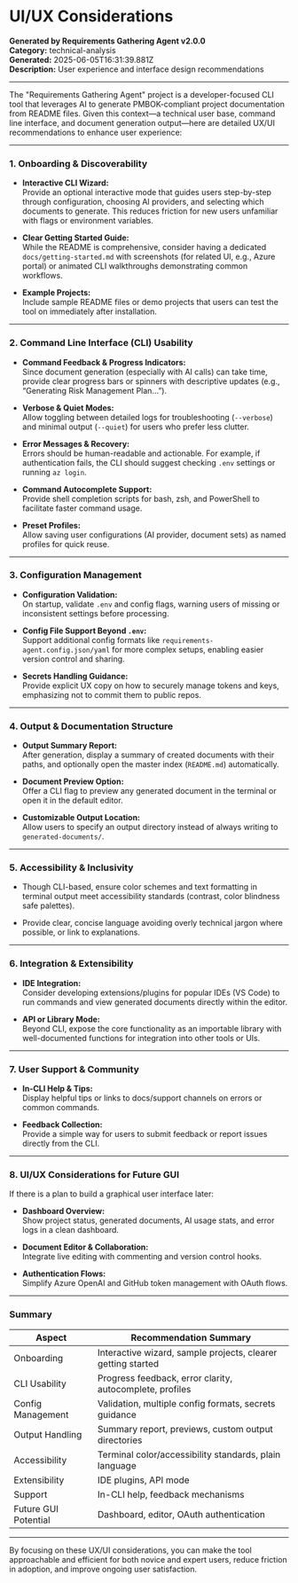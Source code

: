 # UI/UX Considerations

**Generated by Requirements Gathering Agent v2.0.0**  
**Category:** technical-analysis  
**Generated:** 2025-06-05T16:31:39.881Z  
**Description:** User experience and interface design recommendations

---

The "Requirements Gathering Agent" project is a developer-focused CLI tool that leverages AI to generate PMBOK-compliant project documentation from README files. Given this context—a technical user base, command line interface, and document generation output—here are detailed UX/UI recommendations to enhance user experience:

---

### 1. **Onboarding & Discoverability**

- **Interactive CLI Wizard:**  
  Provide an optional interactive mode that guides users step-by-step through configuration, choosing AI providers, and selecting which documents to generate. This reduces friction for new users unfamiliar with flags or environment variables.

- **Clear Getting Started Guide:**  
  While the README is comprehensive, consider having a dedicated `docs/getting-started.md` with screenshots (for related UI, e.g., Azure portal) or animated CLI walkthroughs demonstrating common workflows.

- **Example Projects:**  
  Include sample README files or demo projects that users can test the tool on immediately after installation.

---

### 2. **Command Line Interface (CLI) Usability**

- **Command Feedback & Progress Indicators:**  
  Since document generation (especially with AI calls) can take time, provide clear progress bars or spinners with descriptive updates (e.g., “Generating Risk Management Plan...”).

- **Verbose & Quiet Modes:**  
  Allow toggling between detailed logs for troubleshooting (`--verbose`) and minimal output (`--quiet`) for users who prefer less clutter.

- **Error Messages & Recovery:**  
  Errors should be human-readable and actionable. For example, if authentication fails, the CLI should suggest checking `.env` settings or running `az login`.

- **Command Autocomplete Support:**  
  Provide shell completion scripts for bash, zsh, and PowerShell to facilitate faster command usage.

- **Preset Profiles:**  
  Allow saving user configurations (AI provider, document sets) as named profiles for quick reuse.

---

### 3. **Configuration Management**

- **Configuration Validation:**  
  On startup, validate `.env` and config flags, warning users of missing or inconsistent settings before processing.

- **Config File Support Beyond `.env`:**  
  Support additional config formats like `requirements-agent.config.json/yaml` for more complex setups, enabling easier version control and sharing.

- **Secrets Handling Guidance:**  
  Provide explicit UX copy on how to securely manage tokens and keys, emphasizing not to commit them to public repos.

---

### 4. **Output & Documentation Structure**

- **Output Summary Report:**  
  After generation, display a summary of created documents with their paths, and optionally open the master index (`README.md`) automatically.

- **Document Preview Option:**  
  Offer a CLI flag to preview any generated document in the terminal or open it in the default editor.

- **Customizable Output Location:**  
  Allow users to specify an output directory instead of always writing to `generated-documents/`.

---

### 5. **Accessibility & Inclusivity**

- Though CLI-based, ensure color schemes and text formatting in terminal output meet accessibility standards (contrast, color blindness safe palettes).

- Provide clear, concise language avoiding overly technical jargon where possible, or link to explanations.

---

### 6. **Integration & Extensibility**

- **IDE Integration:**  
  Consider developing extensions/plugins for popular IDEs (VS Code) to run commands and view generated documents directly within the editor.

- **API or Library Mode:**  
  Beyond CLI, expose the core functionality as an importable library with well-documented functions for integration into other tools or UIs.

---

### 7. **User Support & Community**

- **In-CLI Help & Tips:**  
  Display helpful tips or links to docs/support channels on errors or common commands.

- **Feedback Collection:**  
  Provide a simple way for users to submit feedback or report issues directly from the CLI.

---

### 8. **UI/UX Considerations for Future GUI**

If there is a plan to build a graphical user interface later:

- **Dashboard Overview:**  
  Show project status, generated documents, AI usage stats, and error logs in a clean dashboard.

- **Document Editor & Collaboration:**  
  Integrate live editing with commenting and version control hooks.

- **Authentication Flows:**  
  Simplify Azure OpenAI and GitHub token management with OAuth flows.

---

### Summary

| Aspect                | Recommendation Summary                                       |
|-----------------------|--------------------------------------------------------------|
| Onboarding            | Interactive wizard, sample projects, clearer getting started |
| CLI Usability         | Progress feedback, error clarity, autocomplete, profiles     |
| Config Management     | Validation, multiple config formats, secrets guidance        |
| Output Handling       | Summary report, previews, custom output directories          |
| Accessibility         | Terminal color/accessibility standards, plain language       |
| Extensibility         | IDE plugins, API mode                                        |
| Support               | In-CLI help, feedback mechanisms                             |
| Future GUI Potential  | Dashboard, editor, OAuth authentication                      |

---

By focusing on these UX/UI considerations, you can make the tool approachable and efficient for both novice and expert users, reduce friction in adoption, and improve ongoing user satisfaction.